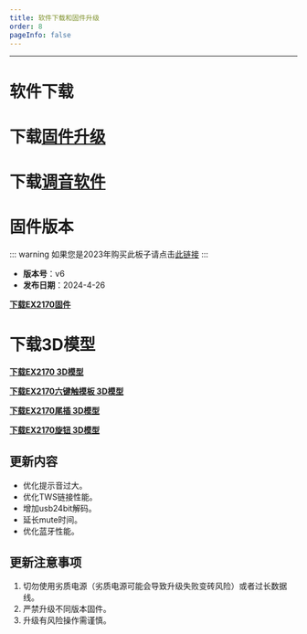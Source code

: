 ```yaml
---
title: 软件下载和固件升级
order: 8
pageInfo: false
---
```

---
# 软件下载
# 下载[固件升级](https://likeyou156156.online:9000/lky/tools/MV_Assisant_Tools_2021_V3.0.9T(2023.05.29).exe)
# 下载[调音软件](https://likeyou156156.online:9000/lky/tools/ACPWorkbench_24bit.exe)

# 固件版本
::: warning
如果您是2023年购买此板子请点击[此链接](/firmware/)
:::
- **版本号**：v6
- **发布日期**：2024-4-26

**[下载EX2170固件](https://likeyou156156.online:9000/lky/EX/EX2170/bin/EX202_2170-2024-11-8.mva)**

# 下载3D模型

**[下载EX2170 3D模型](https://likeyou156156.online:9000/lky/3D/EX202_2170.step)**

**[下载EX2170六键触摸板 3D模型](https://likeyou156156.online:9000/lky/3D/EX202_6jcmb.step)**

**[下载EX2170尾插 3D模型](https://likeyou156156.online:9000/lky/3D/EX202wc.step)**

**[下载EX2170旋钮 3D模型](https://likeyou156156.online:9000/lky/3D/EX202_xn.step)**

## 更新内容
- 优化提示音过大。
- 优化TWS链接性能。
- 增加usb24bit解码。
- 延长mute时间。
- 优化蓝牙性能。

## 更新注意事项
1. 切勿使用劣质电源（劣质电源可能会导致升级失败变砖风险）或者过长数据线。
2. 严禁升级不同版本固件。
3. 升级有风险操作需谨慎。
